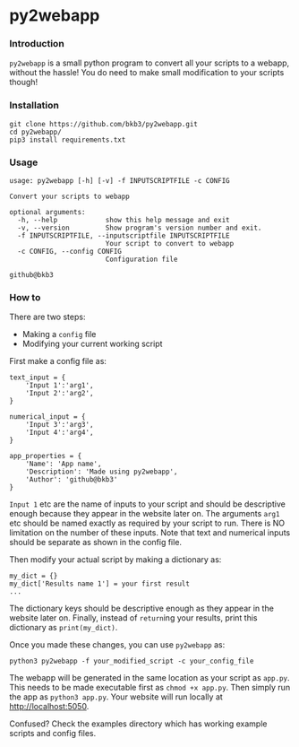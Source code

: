 # py2webapp
### Introduction
`py2webapp` is a small python program to convert all your scripts to a webapp, without the hassle! You do need to make small modification to your scripts though!

### Installation
```
git clone https://github.com/bkb3/py2webapp.git
cd py2webapp/
pip3 install requirements.txt
```

### Usage
```
usage: py2webapp [-h] [-v] -f INPUTSCRIPTFILE -c CONFIG

Convert your scripts to webapp

optional arguments:
  -h, --help            show this help message and exit
  -v, --version         Show program's version number and exit.
  -f INPUTSCRIPTFILE, --inputscriptfile INPUTSCRIPTFILE
                        Your script to convert to webapp
  -c CONFIG, --config CONFIG
                        Configuration file

github@bkb3
```

### How to
There are two steps:

- Making a `config` file
- Modifying your current working script

First make a config file as:
```
text_input = {
    'Input 1':'arg1',
    'Input 2':'arg2',
}

numerical_input = {
    'Input 3':'arg3',
    'Input 4':'arg4',
}

app_properties = {
    'Name': 'App name',
    'Description': 'Made using py2webapp',
    'Author': 'github@bkb3'
}
```
`Input 1` etc are the name of inputs to your script and should be descriptive enough because they appear in the website later on. The arguments `arg1` etc should be named exactly as required by your script to run. There is NO limitation on the number of these inputs. Note that text and numerical inputs should be separate as shown in the config file.

Then modify your actual script by making a dictionary as:
```
my_dict = {}
my_dict['Results name 1'] = your first result
...
```
The dictionary keys should be descriptive enough as they appear in the website later on. Finally, instead of `return`ing your results, print this dictionary as `print(my_dict)`.

Once you made these changes, you can use `py2webapp` as:

```
python3 py2webapp -f your_modified_script -c your_config_file
```
The webapp will be generated in the same location as your script as `app.py`. This needs to be made executable first as `chmod +x app.py`. Then simply run the app as `python3 app.py`. Your website will run locally at [http://localhost:5050](http://localhost:5050).

Confused? Check the examples directory which has working example scripts and config files.
